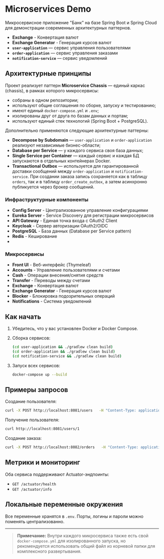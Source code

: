 # Microservices Demo

Микросервисное приложение "Банк" на базе Spring Boot и Spring Cloud для демонстрации современных архитектурных паттернов.

- **Exchange** - Конвертация валют
- **Exchange Generator** - Генерация курсов валют
- **`user-application`** — сервис управления пользователями
- **`order-application`** — сервис управления заказами
- **`notification-service`** — сервис уведомлений

## Архитектурные принципы

Проект реализует паттерн **Microservice Chassis** — единый каркас (chassis), в рамках которого микросервисы:

- собраны в одном репозитории;
- используют общие соглашения по сборке, запуску и тестированию;
- имеют единый `docker-compose.yml` и `.env`;
- изолированы друг от друга по базам данных и портам;
- используют единый стек технологий (Spring Boot + PostgreSQL).

Дополнительно применяются следующие архитектурные паттерны:

- **Decompose by Subdomain** — `user-application` и `order-application` реализуют независимые бизнес-области;
- **Database per Service** — у каждого сервиса своя база данных;
- **Single Service per Container** — каждый сервис и каждая БД запускаются в отдельных контейнерах Docker.
- **Transactional Outbox** — используется для гарантированной доставки сообщений между `order-application` и `notification-service`. При создании заказа запись сохраняется как в таблицу `orders`, так и в таблицу `order_create_outbox`, а затем асинхронно публикуется через брокер сообщений.

### Инфраструктурные компоненты
- **Config Server** - Централизованное управление конфигурациями
- **Eureka Server** - Service Discovery для регистрации микросервисов
- **API Gateway** - Единая точка входа с OAuth2 Client
- **Keycloak** - Сервер авторизации OAuth2/OIDC
- **PostgreSQL** - База данных (Database per Service pattern)
- **Redis** - Кеширование
- 
### Микросервисы
- **Front UI** - Веб-интерфейс (Thymeleaf)
- **Accounts** - Управление пользователями и счетами
- **Cash** - Операции внесения/снятия средств
- **Transfer** - Переводы между счетами
- **Exchange** - Конвертация валют
- **Exchange Generator** - Генерация курсов валют
- **Blocker** - Блокировка подозрительных операций
- **Notifications** - Система уведомлений

## Как начать

1. Убедитесь, что у вас установлен Docker и Docker Compose.
2. Сборка сервисов:
   ```bash
   (cd user-application && ./gradlew clean build)
   (cd order-application && ./gradlew clean build)
   (cd notification-service && ./gradlew clean build)
   ```

3. Запуск всех сервисов:
   ```bash
   docker-compose up --build
   ```

## Примеры запросов

Создание пользователя:
```bash
curl -X POST http://localhost:8081/users   -H "Content-Type: application/json"   -d '{"name": "Alice", "email": "alice@yandex.ru"}'
```

Получение пользователя:
```bash
curl http://localhost:8081/users/1
```

Создание заказа:
```bash
curl -X POST http://localhost:8082/orders   -H "Content-Type: application/json"   -d '{"userId": 1, "product": "Book"}'
```

## Метрики и мониторинг

Оба сервиса поддерживают Actuator-эндпоинты:
- `GET /actuator/health`
- `GET /actuator/info`

## Локальные переменные окружения

Все переменные хранятся в `.env`. Порты, логины и пароли можно поменять централизованно.

---

> **Примечание:** Внутри каждого микросервиса также есть свой `docker-compose.yml` для изолированного запуска, но рекомендуется использовать общий файл из корневой папки для комплексного развертывания.

